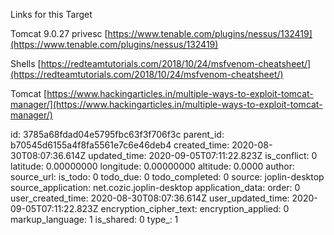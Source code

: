 Links for this Target

Tomcat 9.0.27 privesc
[https://www.tenable.com/plugins/nessus/132419](https://www.tenable.com/plugins/nessus/132419)

Shells
[https://redteamtutorials.com/2018/10/24/msfvenom-cheatsheet/](https://redteamtutorials.com/2018/10/24/msfvenom-cheatsheet/)

Tomcat
[https://www.hackingarticles.in/multiple-ways-to-exploit-tomcat-manager/](https://www.hackingarticles.in/multiple-ways-to-exploit-tomcat-manager/)

id: 3785a68fdad04e5795fbc63f3f706f3c
parent_id: b70545d6155a4f8fa5561e7c6e46deb4
created_time: 2020-08-30T08:07:36.614Z
updated_time: 2020-09-05T07:11:22.823Z
is_conflict: 0
latitude: 0.00000000
longitude: 0.00000000
altitude: 0.0000
author: 
source_url: 
is_todo: 0
todo_due: 0
todo_completed: 0
source: joplin-desktop
source_application: net.cozic.joplin-desktop
application_data: 
order: 0
user_created_time: 2020-08-30T08:07:36.614Z
user_updated_time: 2020-09-05T07:11:22.823Z
encryption_cipher_text: 
encryption_applied: 0
markup_language: 1
is_shared: 0
type_: 1